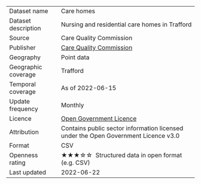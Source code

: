 <table>
<tr>
	<td>Dataset name</td>
	<td>Care homes</td>
</tr>
<tr>
	<td>Dataset description</td>
	<td>Nursing and residential care homes in Trafford </td>
</tr>
<tr>
	<td>Source</td>
	<td>Care Quality Commission</td>
</tr>
<tr>
	<td>Publisher</td>
	<td><a href="http://www.cqc.org.uk/about-us/transparency/using-cqc-data">Care Quality Commission</a></td>
</tr>
<tr>
	<td>Geography</td>
	<td>Point data</td>
</tr>
<tr>
	<td>Geographic coverage</td>
	<td>Trafford</td>
</tr>
<tr>
	<td>Temporal coverage</td>
	<td>As of 2022-06-15</td>
</tr>
<tr>
	<td>Update frequency</td>
	<td>Monthly</td>
</tr>
<tr>
	<td>Licence</td>
	<td><a href="http://www.nationalarchives.gov.uk/doc/open-government-licence/version/3/">Open Government Licence</a></td>
</tr>
<tr>
	<td>Attribution</td>
	<td>Contains public sector information licensed under the Open Government Licence v3.0</td>
</tr>
<tr>
	<td>Format</td>
	<td>CSV</td>
</tr>
<tr>
	<td>Openness rating</td>
	<td>&#9733&#9733&#9733&#9734&#9734&nbsp; Structured data in open format (e.g. CSV)</td>
</tr>
<tr>
	<td>Last updated</td>
	<td>2022-06-22</td>
</tr>
</table>
